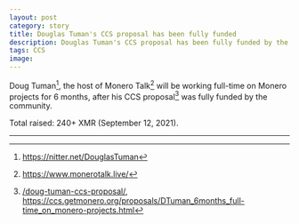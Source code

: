 ```yaml
---
layout: post
category: story
title: Douglas Tuman's CCS proposal has been fully funded
description: Douglas Tuman's CCS proposal has been fully funded by the Monero community.
tags: CCS
image: 
---
```


Doug Tuman[^1], the host of Monero Talk[^2] will be working full-time on Monero projects for 6 months, after his CCS proposal[^3] was fully funded by the community.

Total raised: 240+ XMR (September 12, 2021).

---

[^1]: https://nitter.net/DouglasTuman
[^2]: https://www.monerotalk.live/
[^3]: [/doug-tuman-ccs-proposal/](/doug-tuman-ccs-proposal/), https://ccs.getmonero.org/proposals/DTuman_6months_full-time_on_monero-projects.html
